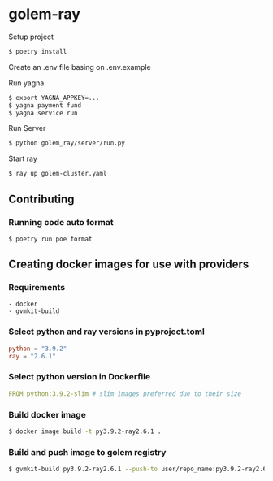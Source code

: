 # golem-ray
Setup project
```bash
$ poetry install
```
Create an .env file basing on .env.example

Run yagna
```bash
$ export YAGNA_APPKEY=...
$ yagna payment fund
$ yagna service run
```
Run Server
```bash
$ python golem_ray/server/run.py
```
Start ray
```bash
$ ray up golem-cluster.yaml
```


## Contributing

### Running code auto format

```bash
$ poetry run poe format
```


## Creating docker images for use with providers

### Requirements

```text
- docker
- gvmkit-build
```

### Select python and ray versions in pyproject.toml

```toml
python = "3.9.2"
ray = "2.6.1"
```

### Select python version in Dockerfile

```yaml
FROM python:3.9.2-slim # slim images preferred due to their size
```

### Build docker image

```bash
$ docker image build -t py3.9.2-ray2.6.1 .
```

### Build and push image to golem registry

```bash
$ gvmkit-build py3.9.2-ray2.6.1 --push-to user/repo_name:py3.9.2-ray2.6.1
```
